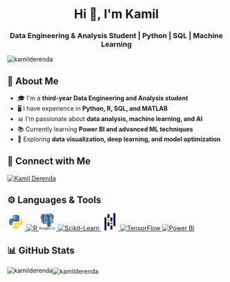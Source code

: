<h1 align="center">Hi 👋, I'm Kamil</h1>
<h3 align="center">Data Engineering & Analysis Student | Python | SQL | Machine Learning</h3>

<p align="left"> 
  <img src="https://komarev.com/ghpvc/?username=kamilderenda&label=Profile%20views&color=0e75b6&style=flat" alt="kamilderenda" />
</p>

## 🧐 About Me  
- 🎓 I'm a **third-year Data Engineering and Analysis student**  
- 🖥️ I have experience in **Python, R, SQL, and MATLAB**  
- 📊 I'm passionate about **data analysis, machine learning, and AI**  
- 📚 Currently learning **Power BI and advanced ML techniques**  
- 🚀 Exploring **data visualization, deep learning, and model optimization**  

## 🔗 Connect with Me  
<a href="https://www.linkedin.com/in/kamil-derenda-181ab8275/" target="blank">
  <img align="center" src="https://raw.githubusercontent.com/rahuldkjain/github-profile-readme-generator/master/src/images/icons/Social/linked-in-alt.svg" alt="Kamil Derenda" height="30" width="40" />
</a>

## ⚙️ Languages & Tools  
<p align="left">
  <a href="https://www.python.org" target="_blank" rel="noreferrer">
    <img src="https://raw.githubusercontent.com/devicons/devicon/master/icons/python/python-original.svg" alt="Python" width="40" height="40"/>
  </a>
  <a href="https://www.r-project.org/" target="_blank" rel="noreferrer">
    <img src="https://www.vectorlogo.zone/logos/r-project/r-project-icon.svg" alt="R" width="40" height="40"/>
  </a>
  <a href="https://www.postgresql.org" target="_blank" rel="noreferrer">
    <img src="https://raw.githubusercontent.com/devicons/devicon/master/icons/postgresql/postgresql-original-wordmark.svg" alt="PostgreSQL" width="40" height="40"/>
  </a>
  <a href="https://scikit-learn.org/" target="_blank" rel="noreferrer">
    <img src="https://upload.wikimedia.org/wikipedia/commons/0/05/Scikit_learn_logo_small.svg" alt="Scikit-Learn" width="40" height="40"/>
  </a>
  <a href="https://pandas.pydata.org/" target="_blank" rel="noreferrer">
    <img src="https://raw.githubusercontent.com/devicons/devicon/2ae2a900d2f041da66e950e4d48052658d850630/icons/pandas/pandas-original.svg" alt="Pandas" width="40" height="40"/>
  </a>
  <a href="https://www.tensorflow.org" target="_blank" rel="noreferrer">
    <img src="https://www.vectorlogo.zone/logos/tensorflow/tensorflow-icon.svg" alt="TensorFlow" width="40" height="40"/>
  </a>
  <a href="https://powerbi.microsoft.com/" target="_blank" rel="noreferrer">
    <img src="https://www.vectorlogo.zone/logos/microsoft_powerbi/microsoft_powerbi-icon.svg" alt="Power BI" width="40" height="40"/>
  </a>
</p>

## 📊 GitHub Stats  
<p>
  <img align="left" src="https://github-readme-stats.vercel.app/api/top-langs?username=kamilderenda&show_icons=true&locale=en&layout=compact" alt="kamilderenda" />
</p>
<p>
  <img align="center" src="https://github-readme-stats.vercel.app/api?username=kamilderenda&show_icons=true&locale=en" alt="kamilderenda" />
</p>
